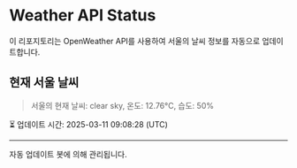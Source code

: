 
# Weather API Status

이 리포지토리는 OpenWeather API를 사용하여 서울의 날씨 정보를 자동으로 업데이트합니다.

## 현재 서울 날씨
> 서울의 현재 날씨: clear sky, 온도: 12.76°C, 습도: 50%

⏳ 업데이트 시간: 2025-03-11 09:08:28 (UTC)

---
자동 업데이트 봇에 의해 관리됩니다.
